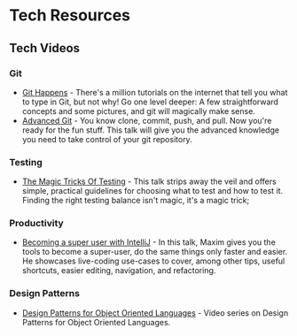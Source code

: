 # Tech Resources
 ## Tech Videos
  ### Git 
  * [Git Happens](https://www.youtube.com/watch?v=Dv8I_kfrFWw) - There's a million tutorials on the internet that tell you what to type in Git, but not why! Go one level deeper: A few straightforward concepts and some pictures, and git will magically make sense.
  * [Advanced Git](https://www.youtube.com/watch?v=4EOZvow1mk4) - You know clone, commit, push, and pull. Now you're ready for the fun stuff. This talk will give you the advanced knowledge you need to take control of your git repository.
  ### Testing
  * [The Magic Tricks Of Testing](https://www.youtube.com/watch?v=URSWYvyc42M) - This talk strips away the veil and offers simple, practical guidelines for choosing what to test and how to test it. Finding the right testing balance isn't magic, it's a magic trick;
   ### Productivity
   * [Becoming a super user with IntelliJ](https://www.youtube.com/watch?v=VpePPpkkN5Q) - In this talk, Maxim gives you the tools to become a super-user, do the same things only faster and easier. He showcases live-coding use-cases to cover, among other tips, useful shortcuts, easier editing, navigation, and refactoring.
   ### Design Patterns
   * [Design Patterns for Object Oriented Languages](https://www.youtube.com/watch?v=v9ejT8FO-7I&list=PLrhzvIcii6GNjpARdnO4ueTUAVR9eMBpc) - Video series on Design Patterns for Object Oriented Languages.
